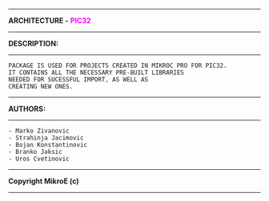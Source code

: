 ___
__ARCHITECTURE -__ <font color=magenta>__PIC32__</font>
___
__DESCRIPTION:__
___
	PACKAGE IS USED FOR PROJECTS CREATED IN MIKROC PRO FOR PIC32.
	IT CONTAINS ALL THE NECESSARY PRE-BUILT LIBRARIES
	NEEDED FOR SUCESSFUL IMPORT, AS WELL AS
	CREATING NEW ONES.

___

__AUTHORS:__
___
	- Marko Zivanovic
	- Strahinja Jacimovic
	- Bojan Konstantinovic
	- Branko Jaksic
	- Uros Cvetinovic

___

__Copyright MikroE (c)__

___
